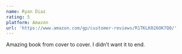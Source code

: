 ```yaml
---
name: Ryan Diaz
rating: 5
platform: Amazon
url: 'https://www.amazon.com/gp/customer-reviews/R1TKLK026OK7Q0/'
---
```


Amazing book from cover to cover. I didn’t want it to end.
